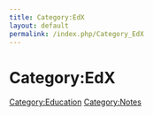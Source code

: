 ```yaml
---
title: Category:EdX
layout: default
permalink: /index.php/Category_EdX
---
```


# Category:EdX

[Category:Education](Category_Education)
[Category:Notes](Category_Notes)